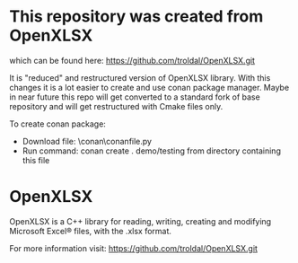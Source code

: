 # This repository was created from OpenXLSX
which can be found here:
https://github.com/troldal/OpenXLSX.git

It is "reduced" and restructured version of OpenXLSX library. With this changes it is a lot easier to create and use conan package manager.
Maybe in near future this repo will get converted to a standard fork of base repository and will get restructured with Cmake files only.

To create conan package:
- Download file: \conan\conanfile.py
- Run command: conan create . demo/testing from directory containing this file

# OpenXLSX

OpenXLSX is a C++ library for reading, writing, creating and modifying
Microsoft Excel® files, with the .xlsx format.

For more information visit:
https://github.com/troldal/OpenXLSX.git
